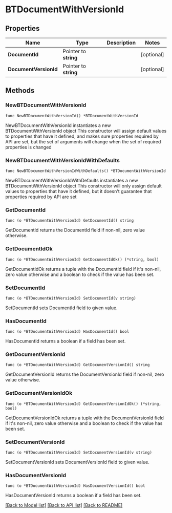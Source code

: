# BTDocumentWithVersionId

## Properties

Name | Type | Description | Notes
------------ | ------------- | ------------- | -------------
**DocumentId** | Pointer to **string** |  | [optional] 
**DocumentVersionId** | Pointer to **string** |  | [optional] 

## Methods

### NewBTDocumentWithVersionId

`func NewBTDocumentWithVersionId() *BTDocumentWithVersionId`

NewBTDocumentWithVersionId instantiates a new BTDocumentWithVersionId object
This constructor will assign default values to properties that have it defined,
and makes sure properties required by API are set, but the set of arguments
will change when the set of required properties is changed

### NewBTDocumentWithVersionIdWithDefaults

`func NewBTDocumentWithVersionIdWithDefaults() *BTDocumentWithVersionId`

NewBTDocumentWithVersionIdWithDefaults instantiates a new BTDocumentWithVersionId object
This constructor will only assign default values to properties that have it defined,
but it doesn't guarantee that properties required by API are set

### GetDocumentId

`func (o *BTDocumentWithVersionId) GetDocumentId() string`

GetDocumentId returns the DocumentId field if non-nil, zero value otherwise.

### GetDocumentIdOk

`func (o *BTDocumentWithVersionId) GetDocumentIdOk() (*string, bool)`

GetDocumentIdOk returns a tuple with the DocumentId field if it's non-nil, zero value otherwise
and a boolean to check if the value has been set.

### SetDocumentId

`func (o *BTDocumentWithVersionId) SetDocumentId(v string)`

SetDocumentId sets DocumentId field to given value.

### HasDocumentId

`func (o *BTDocumentWithVersionId) HasDocumentId() bool`

HasDocumentId returns a boolean if a field has been set.

### GetDocumentVersionId

`func (o *BTDocumentWithVersionId) GetDocumentVersionId() string`

GetDocumentVersionId returns the DocumentVersionId field if non-nil, zero value otherwise.

### GetDocumentVersionIdOk

`func (o *BTDocumentWithVersionId) GetDocumentVersionIdOk() (*string, bool)`

GetDocumentVersionIdOk returns a tuple with the DocumentVersionId field if it's non-nil, zero value otherwise
and a boolean to check if the value has been set.

### SetDocumentVersionId

`func (o *BTDocumentWithVersionId) SetDocumentVersionId(v string)`

SetDocumentVersionId sets DocumentVersionId field to given value.

### HasDocumentVersionId

`func (o *BTDocumentWithVersionId) HasDocumentVersionId() bool`

HasDocumentVersionId returns a boolean if a field has been set.


[[Back to Model list]](../README.md#documentation-for-models) [[Back to API list]](../README.md#documentation-for-api-endpoints) [[Back to README]](../README.md)


